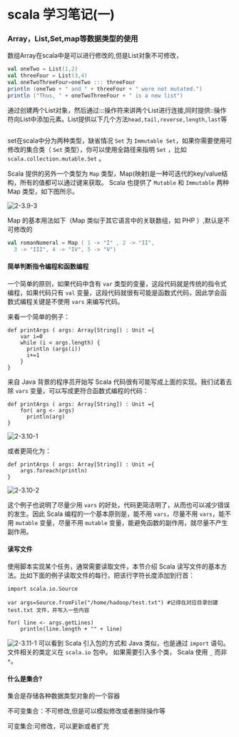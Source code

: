 

# scala 学习笔记(一)

### Array，List,Set,map等数据类型的使用

数组Array在scala中是可以进行修改的,但是List对象不可修改，

```scala
val oneTwo = List(1,2)
val threeFour = List(3,4)
val oneTwoThreeFour=oneTwo ::: threeFour
println (oneTwo + " and " + threeFour + " were not mutated.")
println ("Thus, " + oneTwoThreeFour + " is a new list")
```

通过创建两个List对象，然后通过:::操作符来讲两个List进行连接,同时提供::操作符向List中添加元素。List提供以下几个方法`head,tail,reverse,length,last`等

~~~

~~~







set在scala中分为两种类型，缺省情况 `Set` 为 `Immutable Set`，如果你需要使用可修改的集合类（ `Set` 类型），你可以使用全路径来指明 `Set` ，比如 `scala.collection.mutable.Set` 。

Scala 提供的另外一个类型为 `Map` 类型，Map(映射)是一种可迭代的key/value结构，所有的值都可以通过键来获取。 Scala 也提供了 `Mutable` 和 `Immutable` 两种 Map 类型，如下图所示。

![2-3.9-3](https://doc.shiyanlou.com/document-uid162034labid1679timestamp1453868227251.png/wm)

Map 的基本用法如下（Map 类似于其它语言中的关联数组，如 PHP ）,默认是不可修改的

```scala
val romanNumeral = Map ( 1 -> "I" , 2 -> "II",
  3 -> "III", 4 -> "IV", 5 -> "V")
```



#### 简单判断指令编程和函数编程

一个简单的原则，如果代码中含有 `var` 类型的变量，这段代码就是传统的指令式编程，如果代码只有 `val` 变量，这段代码就很有可能是函数式代码，因此学会函数式编程关键是不使用 `vars` 来编写代码。

来看一个简单的例子：

```
def printArgs ( args: Array[String]) : Unit ={
    var i=0
    while (i < args.length) {
      println (args(i))
      i+=1
    }
}
```

来自 Java 背景的程序员开始写 Scala 代码很有可能写成上面的实现。我们试着去除 `vars` 变量，可以写成更符合函数式编程的代码：

```
def printArgs ( args: Array[String]) : Unit ={
    for( arg <- args)
      println(arg)
}
```

![2-3.10-1](https://doc.shiyanlou.com/document-uid702660labid6308timestamp1525424671068.png/wm)

或者更简化为：

```
def printArgs ( args: Array[String]) : Unit ={
    args.foreach(println)
}
```

![2-3.10-2](https://doc.shiyanlou.com/document-uid702660labid6308timestamp1525424683170.png/wm)

这个例子也说明了尽量少用 `vars` 的好处，代码更简洁明了，从而也可以减少错误的发生。因此 Scala 编程的一个基本原则是，能不用 `vars`，尽量不用 `vars`，能不用 `mutable` 变量，尽量不用 `mutable` 变量，能避免函数的副作用，就尽量不产生副作用。

#### 读写文件

使用脚本实现某个任务，通常需要读取文件，本节介绍 Scala 读写文件的基本方法。比如下面的例子读取文件的每行，把该行字符长度添加到行首：

```
import scala.io.Source

var args=Source.fromFile("/home/hadoop/test.txt") #记得在对应目录创建test.txt 文件，并写入一些内容

for( line <- args.getLines)
    println(line.length + "" + line)
```

![2-3.11-1](https://doc.shiyanlou.com/document-uid702660labid6308timestamp1525424968852.png/wm) 可以看到 Scala 引入包的方式和 Java 类似，也是通过 `import` 语句。文件相关的类定义在 `scala.io` 包中。 如果需要引入多个类， Scala 使用 `_` 而非 `*`。



#### 什么是集合?

集合是存储各种数据类型对象的一个容器

不可变集合：不可修改,但是可以模拟修改或者删除操作等

可变集合:可修改，可以更新或者扩充

